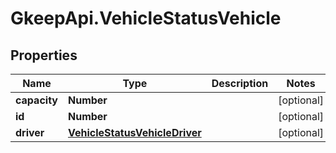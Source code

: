 # GkeepApi.VehicleStatusVehicle

## Properties
Name | Type | Description | Notes
------------ | ------------- | ------------- | -------------
**capacity** | **Number** |  | [optional] 
**id** | **Number** |  | [optional] 
**driver** | [**VehicleStatusVehicleDriver**](VehicleStatusVehicleDriver.md) |  | [optional] 
